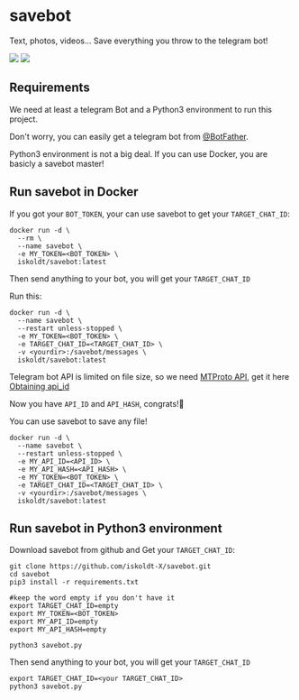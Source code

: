 # savebot
Text, photos, videos... Save everything you throw to the telegram bot!

<img src="https://img.shields.io/github/license/iskoldt-X/savebot.svg"/> <img src="https://img.shields.io/docker/pulls/iskoldt/savebot.svg"/>

## Requirements

We need at least a telegram Bot and a Python3 environment to run this project.

Don't worry, you can easily get a telegram bot from [@BotFather](https://core.telegram.org/bots#how-do-i-create-a-bot).

Python3 environment is not a big deal. If you can use Docker, you are basicly a savebot master!


## Run savebot in Docker

If you got your `BOT_TOKEN`, your can use savebot to get your `TARGET_CHAT_ID`:

```
docker run -d \
  --rm \
  --name savebot \
  -e MY_TOKEN=<BOT_TOKEN> \
  iskoldt/savebot:latest
```
Then send anything to your bot, you will get your `TARGET_CHAT_ID`

Run this:
```
docker run -d \
  --name savebot \
  --restart unless-stopped \
  -e MY_TOKEN=<BOT_TOKEN> \
  -e TARGET_CHAT_ID=<TARGET_CHAT_ID> \
  -v <yourdir>:/savebot/messages \
  iskoldt/savebot:latest
```

Telegram bot API is limited on file size, so we need [MTProto API](https://docs.pyrogram.org/topics/mtproto-vs-botapi#advantages-of-the-mtproto-api), get it here [Obtaining api_id](https://core.telegram.org/api/obtaining_api_id#obtaining-api-id)

Now you have `API_ID` and `API_HASH`, congrats!🎉

You can use savebot to save any file!

```
docker run -d \
  --name savebot \
  --restart unless-stopped \
  -e MY_API_ID=<API_ID> \
  -e MY_API_HASH=<API_HASH> \
  -e MY_TOKEN=<BOT_TOKEN> \
  -e TARGET_CHAT_ID=<TARGET_CHAT_ID> \
  -v <yourdir>:/savebot/messages \
  iskoldt/savebot:latest
```


## Run savebot in Python3 environment

Download savebot from github and Get your `TARGET_CHAT_ID`:

```
git clone https://github.com/iskoldt-X/savebot.git
cd savebot
pip3 install -r requirements.txt

#keep the word empty if you don't have it
export TARGET_CHAT_ID=empty
export MY_TOKEN=<BOT_TOKEN>
export MY_API_ID=empty
export MY_API_HASH=empty

python3 savebot.py
```

Then send anything to your bot, you will get your `TARGET_CHAT_ID`

```
export TARGET_CHAT_ID=<your TARGET_CHAT_ID>
python3 savebot.py
```


